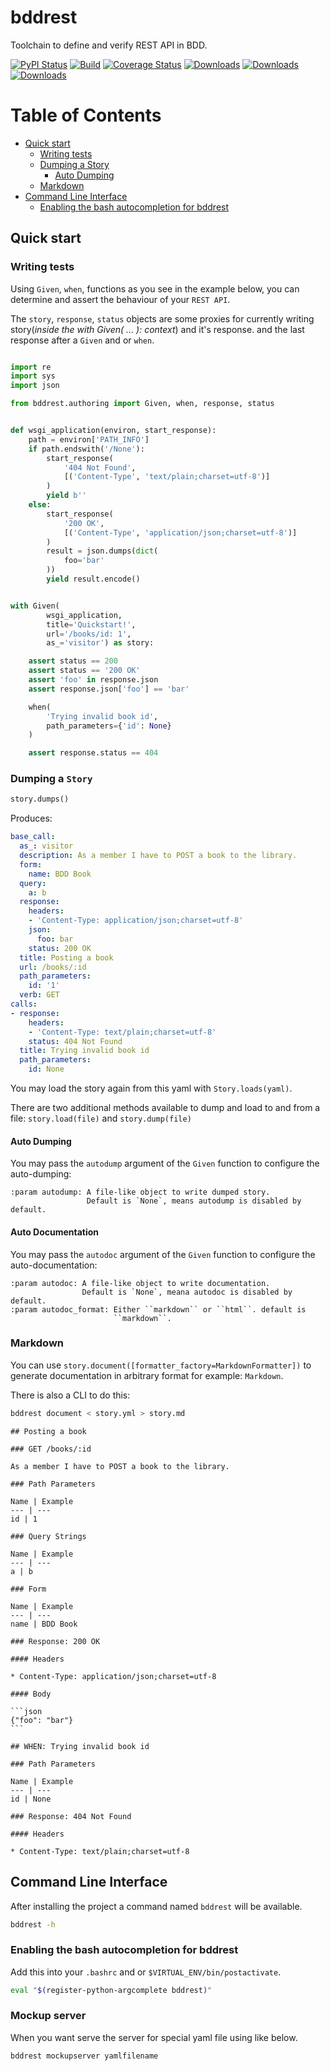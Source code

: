 # bddrest

Toolchain to define and verify REST API in BDD.


[![PyPI Status](http://img.shields.io/pypi/v/bddrest.svg)](https://pypi.python.org/pypi/bddrest)
[![Build](https://github.com/pylover/bddrest/actions/workflows/build.yml/badge.svg)](https://github.com/pylover/bddrest/actions/workflows/build.yml)
[![Coverage Status](https://coveralls.io/repos/github/pylover/bddrest/badge.svg?branch=master)](https://coveralls.io/github/pylover/bddrest?branch=master)
[![Downloads](https://pepy.tech/badge/bddrest)](https://pepy.tech/project/bddrest)
[![Downloads](https://pepy.tech/badge/bddrest/month)](https://pepy.tech/project/bddrest)
[![Downloads](https://pepy.tech/badge/bddrest/week)](https://pepy.tech/project/bddrest)

Table of Contents
=================

* [Quick start](#quick-start)
    * [Writing tests](#writing-tests)
    * [Dumping a Story](#dumping-a-story)
       * [Auto Dumping](#auto-dumping)
    * [Markdown](#markdown)
 * [Command Line Interface](#command-line-interface)
    * [Enabling the bash autocompletion for bddrest](#enabling-the-bash-autocompletion-for-bddrest)



## Quick start

### Writing tests

Using `Given`, `when`, functions as you see in the example below, you can 
determine and assert the behaviour of your `REST API`.

The `story`, `response`, `status` objects are some proxies for currently 
writing story(*inside the with Given( ... ): context*) and it's response.
and the last response after a `Given` and or `when`.

```python

import re
import sys
import json

from bddrest.authoring import Given, when, response, status


def wsgi_application(environ, start_response):
    path = environ['PATH_INFO']
    if path.endswith('/None'):
        start_response(
            '404 Not Found',
            [('Content-Type', 'text/plain;charset=utf-8')]
        )
        yield b''
    else:
        start_response(
            '200 OK',
            [('Content-Type', 'application/json;charset=utf-8')]
        )
        result = json.dumps(dict(
            foo='bar'
        ))
        yield result.encode()


with Given(
        wsgi_application,
        title='Quickstart!',
        url='/books/id: 1',
        as_='visitor') as story:

    assert status == 200
    assert status == '200 OK'
    assert 'foo' in response.json
    assert response.json['foo'] == 'bar'

    when(
        'Trying invalid book id',
        path_parameters={'id': None}
    )

    assert response.status == 404

```

### Dumping a `Story`

```python
story.dumps()
```

Produces:

```yaml
base_call:
  as_: visitor
  description: As a member I have to POST a book to the library.
  form:
    name: BDD Book
  query:
    a: b
  response:
    headers:
    - 'Content-Type: application/json;charset=utf-8'
    json:
      foo: bar
    status: 200 OK
  title: Posting a book
  url: /books/:id
  path_parameters:
    id: '1'
  verb: GET
calls:
- response:
    headers:
    - 'Content-Type: text/plain;charset=utf-8'
    status: 404 Not Found
  title: Trying invalid book id
  path_parameters:
    id: None
```

You may load the story again from this yaml with `Story.loads(yaml)`.

There are two additional methods available to dump and load to 
and from a file: `story.load(file)` and `story.dump(file)`

#### Auto Dumping

You may pass the `autodump` argument of the `Given` function to configure the 
auto-dumping:

    :param autodump: A file-like object to write dumped story.
                     Default is `None`, means autodump is disabled by default.
 

#### Auto Documentation

You may pass the `autodoc` argument of the `Given` function to configure the 
auto-documentation:

    :param autodoc: A file-like object to write documentation.
                    Default is `None`, meana autodoc is disabled by default.
    :param autodoc_format: Either ``markdown`` or ``html``. default is
                           ``markdown``.
 
### Markdown

You can use `story.document([formatter_factory=MarkdownFormatter])` to generate documentation 
in arbitrary format for example: `Markdown`.

There is also a CLI to do this: 

```bash
bddrest document < story.yml > story.md
```

    ## Posting a book
    
    ### GET /books/:id
    
    As a member I have to POST a book to the library.
    
    ### Path Parameters
    
    Name | Example
    --- | ---
    id | 1
    
    ### Query Strings
    
    Name | Example
    --- | ---
    a | b
    
    ### Form
    
    Name | Example
    --- | ---
    name | BDD Book
    
    ### Response: 200 OK
    
    #### Headers
    
    * Content-Type: application/json;charset=utf-8
    
    #### Body
    
    ```json
    {"foo": "bar"}
    ```
    
    ## WHEN: Trying invalid book id
    
    ### Path Parameters
    
    Name | Example
    --- | ---
    id | None
    
    ### Response: 404 Not Found
    
    #### Headers
    
    * Content-Type: text/plain;charset=utf-8


## Command Line Interface

After installing the project a command named `bddrest` will be available.

```bash
bddrest -h
```


### Enabling the bash autocompletion for bddrest 

Add this into your `.bashrc` and or `$VIRTUAL_ENV/bin/postactivate`.

```bash
eval "$(register-python-argcomplete bddrest)"
```

### Mockup server

When you want serve the server for special yaml file using like below.

```bash
bddrest mockupserver yamlfilename
```
